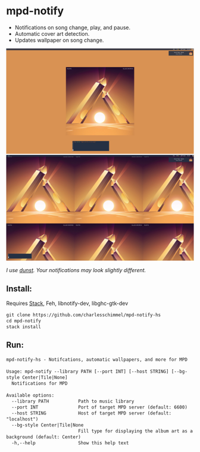# mpd-notify

* Notifications on song change, play, and pause.
* Automatic cover art detection.
* Updates wallpaper on song change.

![mpd-notify-centered.png](mpd-notify-centered.png)
![mpd-notify-tiled.png](mpd-notify-tiled.png)

_I use [dunst](https://wiki.archlinux.org/index.php/Dunst). Your notifications may look slightly different._


## Install:
Requires [Stack](https://docs.haskellstack.org/en/stable/README/), Feh, libnotify-dev, libghc-gtk-dev

    git clone https://github.com/charlesschimmel/mpd-notify-hs
    cd mpd-notify
    stack install

## Run:
    mpd-notify-hs - Notifcations, automatic wallpapers, and more for MPD

    Usage: mpd-notify --library PATH [--port INT] [--host STRING] [--bg-style Center|Tile|None]
      Notifications for MPD

    Available options:
      --library PATH           Path to music library
      --port INT               Port of target MPD server (default: 6600)
      --host STRING            Host of target MPD server (default: "localhost")
      --bg-style Center|Tile|None
                               Fill type for displaying the album art as a background (default: Center)
      -h,--help                Show this help text
